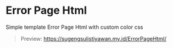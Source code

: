 # Error Page Html
Simple template Error Page Html with custom color css

> Preview: https://sugengsulistiyawan.my.id/ErrorPageHtml/